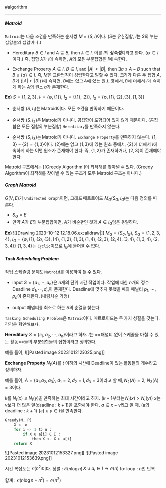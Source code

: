 #algorithm 

---
##### Matroid
`Matroid`는 다음 조건을 만족하는 순서쌍 $M=(S,I)$이다. ($S$는 유한집합, $I$는 $S$의 부분집합들의 집합이다.)

- Hereditary
$B\in I$ and $A \subseteq B$, then $A\in I$. 이를 $I$의 **상속성**이라고 한다. ($\emptyset\in I$이다.)
즉, 집합 $A$가 $I$에 속하면, $A$의 모든 부분집합은 $I$에 속한다.

- Exchange Property
$A\in I$, $B\in I$, and $\vert A\vert>\vert B\vert$, then $\exists a\leq A-B$ such that $B\cup \{a\}\in I$.
즉, $M$은 교환법칙이 성립한다고 말할 수 있다.
크기가 다른 두 집합 $A$, $B$가 ($\vert A\vert>\vert B\vert$) $I$에 속하면, $B$에는 없고 $A$에 있는 원소 중에서, $B$에 더해서 $I$에 속하게 하는 $A$의 원소 $a$가 존재한다.

**Ex)** $S=\{1,2,3\}$, $I_1=\{\emptyset,\{1\}\}$, $I_2=\{\{1\},\{2\}\}$, $I_3=\{\emptyset,\{1\}, \{2\}, \{3\}, \{1,3\}\}$

- 순서쌍 $(S,I_1)$는 Matroid이다. 모든 조건을 만족하기 때문이다.

- 순서쌍 $(S, I_2)$은 Matroid가 아니다. 공집합이 포함되어 있지 않기 때문이다. (공집합은 모든 집합의 부분집합) `Hereditary`를 만족하지 않는다.

- 순서쌍 $(S,I_3)$는 Matroid가 아니다. `Exchange Property`를 만족하지 않는다.
	$\{1,3\}-\{2\}=\{1,3\}$이다. $\{2\}$에는 없고 $\{1,3\}$에 있는 원소 중에서, $\{2\}$에 더해서 $I$에 속하게 하는 어떤 원소가 존재해야 한다. 즉, $\{1,2\}$가 존재하거나, $\{2,3\}$이 존재해야 한다.

Matroid 구조에서는 [[Greedy Algorithm]]이 최적해를 찾아낼 수 있다. (Greedy Algorithm이 최적해를 찾아낼 수 있는 구조가 모두 Matroid 구조는 아니다.)

##### Graph Matroid
$G(V,E)$가 `Undirected Graph`이면, 그래프 매트로이드 $M_G(S_G,I_G)$는 다음 정의를 따른다.
- $S_G=E$
- 만약 $A$가 $E$의 부분집합이면, $A$가 비순환인 것과 $A\in I_G$임은 동일하다.

**Ex)** 
![[Drawing 2023-10-12 12.18.06.excalidraw|]]
$M_G=(S_G,I_G)$, $S_G=\{1,2,3,4\}$, $I_G=\{\emptyset,\{1\},\{2\},\{3\},\{4\},\{1,2\},\{1,3\},\{1,4\},\{2,3\},\{2,4\},\{3,4\},\{1,3,4\},\{2,3,4\}\}$
$\{1,3,4\}$는 `Cyclic`이므로 $I_G$에 들어갈 수 없다.

##### Task Scheduling Problem
작업 스케쥴링 문제도 `Matroid`를 이용하여 풀 수 있다.
- input
	$S=\{a_1,\cdots,a_n\}$은 $n$개의 단위 시간 작업이다.
	작업에 대한 $n$개의 정수 Deadline $d_1,\cdots,d_n$이 존재한다.
	Deadline에 맞추지 못했을 때의 패널티 $p_1,\cdots,p_n$이 존재한다. (내림차순 가정)

- output
	패널티를 최소로 하는 $S$의 순열을 찾는다.

`Tasking Scheduling Problem`은 `Matroid`이다.
매트로이드는 두 가지 성질을 갖는다. 각각을 확인해보자.

**Hereditary**
$S=\{a_1,a_2,\cdots,a_n\}$이라고 하자. $I$는 ==패널티 없이 스케줄을 마칠 수 있는 활동==들의 부분집합들의 집합이라고 정의한다.

예를 들어,
![[Pasted image 20231012125025.png]]

**Exchange Property**
$N_t(A)$를 $t$ 이하의 시간에 Deadline이 있는 활동들의 개수라고 정의하자.

예를 들어, $A=\{a_1,a_2,a_3\}$, $d_1=2,d_2=1,d_3=3$이라고 할 때,
$N_2(A)=2$, $N_3(A)=3$이다.

$k$를 $N_{t}(x)\leq N_t(y)$을 만족하는 최대 시간이라고 하자. ($k+1$부터는 $N_{t}(x)> N_t(y)$)
$x$는 $y$보다 더 많은 일(deadline : $k+1$)을 포함해야 한다.
$a\in x-y$라고 일 때, (a의 deadline : $k+1$) $\{a\}\cup y\in I$을 만족한다.

```python
Greedy(M, P)
	X <- ∅
	for i <- 1 to n :
		if X ∪ a[i] ∈ I :
			then X <- X ∪ a[i]
	return X
```

![[Pasted image 20231012153327.png]]
![[Pasted image 20231012153639.png]]

시간 복잡도는 $\mathcal{O}(n^2)$이다.
정렬 : $\mathcal{O}(n\log n)$
$X ∪ a_i ∈ I \rightarrow\mathcal{O}(n)$
for loop : $n$번 반복

합계 : $\mathcal{O}(n\log n + n^2)=\mathcal{O}(n^2)$
